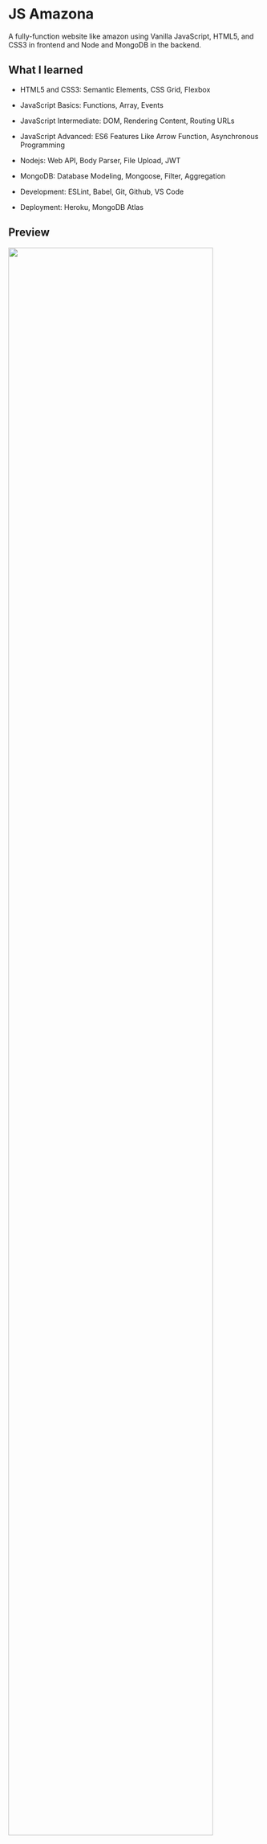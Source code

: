 # JS Amazona

A fully-function website like amazon using Vanilla JavaScript, HTML5, and CSS3 in frontend and Node and MongoDB in the backend.

## What I learned

- HTML5 and CSS3: Semantic Elements, CSS Grid, Flexbox

- JavaScript Basics: Functions, Array, Events
- JavaScript Intermediate: DOM, Rendering Content, Routing URLs
- JavaScript Advanced: ES6 Features Like Arrow Function, Asynchronous Programming
- Nodejs: Web API, Body Parser, File Upload, JWT
- MongoDB: Database Modeling, Mongoose, Filter, Aggregation
- Development: ESLint, Babel, Git, Github, VS Code
- Deployment: Heroku, MongoDB Atlas

## Preview

<img src="https://user-images.githubusercontent.com/63601166/92713905-cd4a6600-f35b-11ea-973d-a37dd37fe941.png" width="90%"></img> <img src="https://user-images.githubusercontent.com/63601166/92713946-d76c6480-f35b-11ea-97ee-73b5df30a289.png" width="90%"></img> <img src="https://user-images.githubusercontent.com/63601166/92713965-dfc49f80-f35b-11ea-8857-131192be4003.png" width="90%"></img> <img src="https://user-images.githubusercontent.com/63601166/92713982-e6531700-f35b-11ea-9ff3-d20bb5cec514.png" width="90%"></img> <img src="https://user-images.githubusercontent.com/63601166/92714002-ece18e80-f35b-11ea-9d63-4bf406124147.png" width="90%"></img> <img src="https://user-images.githubusercontent.com/63601166/92714024-f3700600-f35b-11ea-8181-3fe1a7f2e6b7.png" width="90%"></img>

## Setup

https://max-jsamazona.herokuapp.com/#/

**Admin Login:**
admin@example.com<br />
**Password:**
jsamazona
